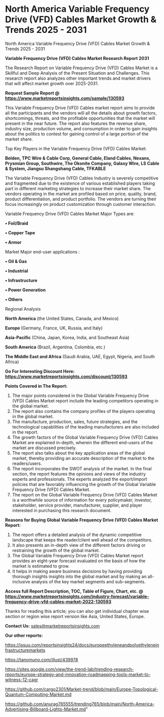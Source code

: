 # North America Variable Frequency Drive (VFD) Cables Market Growth & Trends 2025 - 2031
 North America Variable Frequency Drive (VFD) Cables Market Growth & Trends 2025 - 2031

<strong>Variable Frequency Drive (VFD) Cables Market Research Report 2031</strong>

The Research Report on Variable Frequency Drive (VFD) Cables Market is a Skillful and Deep Analysis of the Present Situation and Challenges. This research report also analyzes other important trends and market drivers that will affect market growth over 2025-2031.

<strong>Request Sample Report @ <a href=https://www.marketreportsinsights.com/sample/130593>https://www.marketreportsinsights.com/sample/130593</a></strong>

This Variable Frequency Drive (VFD) Cables market report aims to provide all the participants and the vendors will all the details about growth factors, shortcomings, threats, and the profitable opportunities that the market will present in the near future. The report also features the revenue share, industry size, production volume, and consumption in order to gain insights about the politics to contest for gaining control of a large portion of the market share.

Top Key Players in the Variable Frequency Drive (VFD) Cables Market:

<strong>Belden, TPC Wire & Cable Corp, General Cable, Eland Cables, Nexans, Prysmian Group, Southwire, The Okonite Company, Galaxy Wire, LS Cable & System, Jiangsu Shangshang Cable, TFKABLE</strong>

The Variable Frequency Drive (VFD) Cables Industry is severely competitive and fragmented due to the existence of various established players taking part in different marketing strategies to increase their market share. The vendors operating in the market are profiled based on price, quality, brand, product differentiation, and product portfolio. The vendors are turning their focus increasingly on product customization through customer interaction.

Variable Frequency Drive (VFD) Cables Market Major Types are:

<strong>• Foil/Braid

• Copper Tape

• Armor</strong>

Market Major end-user applications :

<strong>• Oil & Gas

• Industrial

• Infrastructure

• Power Generation

• Others</strong>

Regional Analysis

</u><strong><b>North America</b></strong> (the United States, Canada, and Mexico)

<strong><b>Europe </b></strong>(Germany, France, UK, Russia, and Italy)

<strong><b>Asia-Pacific</b></strong> (China, Japan, Korea, India, and Southeast Asia)

<strong><b>South America</b></strong> (Brazil, Argentina, Colombia, etc.)

<strong><b>The Middle East and Africa</b></strong> (Saudi Arabia, UAE, Egypt, Nigeria, and South Africa)

<strong>Go For Interesting Discount Here: <a href=https://www.marketreportsinsights.com/discount/130593>https://www.marketreportsinsights.com/discount/130593</a></strong>

<strong>Points Covered in The Report:</strong>
<ol>
  <li>The major points considered in the Global Variable Frequency Drive (VFD) Cables Market report include the leading competitors operating in the global market.</li>
  <li>The report also contains the company profiles of the players operating in the global market.</li>
  <li>The manufacture, production, sales, future strategies, and the technological capabilities of the leading manufacturers are also included in the report.</li>
  <li>The growth factors of the Global Variable Frequency Drive (VFD) Cables Market are explained in-depth, wherein the different end-users of the market are discussed precisely.</li>
  <li>The report also talks about the key application areas of the global market, thereby providing an accurate description of the market to the readers/users.</li>
  <li>The report incorporates the SWOT analysis of the market. In the final section, the report features the opinions and views of the industry experts and professionals. The experts analyzed the export/import policies that are favorably influencing the growth of the Global Variable Frequency Drive (VFD) Cables Market.</li>
  <li>The report on the Global Variable Frequency Drive (VFD) Cables Market is a worthwhile source of information for every policymaker, investor, stakeholder, service provider, manufacturer, supplier, and player interested in purchasing this research document.</li>
</ol>
<strong>Reasons for Buying Global Variable Frequency Drive (VFD) Cables Market Report:</strong>

<ol>
  <li>The report offers a detailed analysis of the dynamic competitive landscape that keeps the reader/client well ahead of the competitors.</li>
  <li>It also presents an in-depth view of the different factors driving or restraining the growth of the global market.</li>
  <li>The Global Variable Frequency Drive (VFD) Cables Market report provides an eight-year forecast evaluated on the basis of how the market is estimated to grow.</li>
  <li>It helps in making aware business decisions by having providing thorough insights insights into the global market and by making an all-inclusive analysis of the key market segments and sub-segments.</li>
</ol>
<strong>Access full Report Description, TOC, Table of Figure, Chart, etc. @ <a href=https://www.marketreportsinsights.com/industry-forecast/variable-frequency-drive-vfd-cables-market-2022-130593>https://www.marketreportsinsights.com/industry-forecast/variable-frequency-drive-vfd-cables-market-2022-130593</a></strong>


Thanks for reading this article; you can also get individual chapter wise section or region wise report version like Asia, United States, Europe.

<strong>Contact Us:</strong>
sales@marketreportsinsights.com

<strong>Our other reports:</strong>

<a href=https://issuu.com/reportsinsights24/docs/europeethyleneandpolyethyleneinfrastructuremarkets>https://issuu.com/reportsinsights24/docs/europeethyleneandpolyethyleneinfrastructuremarkets</a>

<a href=https://tanomuno.com/illust/439978>https://tanomuno.com/illust/439978</a>

<a href=https://sites.google.com/view/the-trend-lab/trending-research-reports/europe-strategy-and-innovation-roadmapping-tools-market-to-witness-12-cagr>https://sites.google.com/view/the-trend-lab/trending-research-reports/europe-strategy-and-innovation-roadmapping-tools-market-to-witness-12-cagr</a>

<a href=https://github.com/cargo2301/Market-trend/blob/main/Europe-Topological-Quantum-Computing-Market.md>https://github.com/cargo2301/Market-trend/blob/main/Europe-Topological-Quantum-Computing-Market.md</a>

<a href=https://github.com/anurag765555/trending765/blob/main/North-America-Advertising-Billboard-Lights-Market.md>https://github.com/anurag765555/trending765/blob/main/North-America-Advertising-Billboard-Lights-Market.md</a>"
